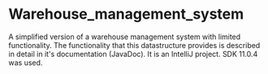 # Warehouse_management_system

A simplified version of a warehouse management system with limited functionality.
The functionality that this datastructure provides is described in detail in
it's documentation (JavaDoc). 
It is an IntelliJ project. SDK 11.0.4 was used.
